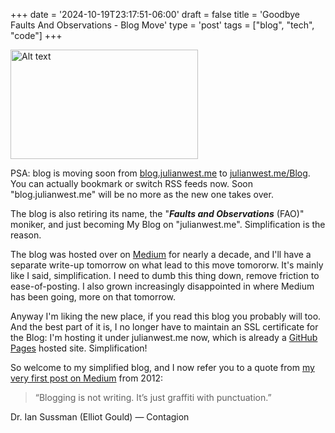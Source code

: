 +++
date = '2024-10-19T23:17:51-06:00'
draft = false
title = 'Goodbye Faults And Observations - Blog Move'
type = 'post'
tags = ["blog", "tech", "code"]
+++

<img src="https://julianwest.me/Blog/posts/images/pivot-happy-moving.jpg.webp" alt="Alt text" width="300" height="175"><br />

PSA: blog is moving soon from <a href="blog.julianwest.me">blog.julianwest.me</a> to <a href="https://julianwest.me/Blog">julianwest.me/Blog</a>.  You can actually bookmark or switch RSS feeds now.  Soon "blog.julianwest.me" will be no more as the new one takes over.<br />

The blog is also retiring its name, the "<b><i>Faults and Observations</i></b> (FAO)" moniker, and just becoming My Blog on "julianwest.me".   Simplification is the reason.  <br /> 

The blog was hosted over on <a href="https://medium.com">Medium</a> for nearly a decade, and I'll have a separate write-up tomorrow on what lead to this move tomororw. It's mainly like I said, simplification.  I need to dumb this thing down, remove friction to ease-of-posting.  I also grown increasingly disappointed in where Medium has been going, more on that tomorrow. <br />

Anyway I'm liking the new place, if you read this blog you probably will too.  And the best part of it is, I no longer have to maintain an SSL certificate for the Blog:  I'm hosting it under julianwest.me now, which is already a <a href="https://pages.github.com">GitHub Pages</a> hosted site. Simplification! <br />

So welcome to my simplified blog, and I now refer you to a quote from <a href="http://julianwest.me/Blog/hello-world/">my very first post on Medium</a> from 2012:

>“Blogging is not writing. It’s just graffiti with punctuation.”<br />

Dr. Ian Sussman (Elliot Gould) — Contagion<br /> <br />
